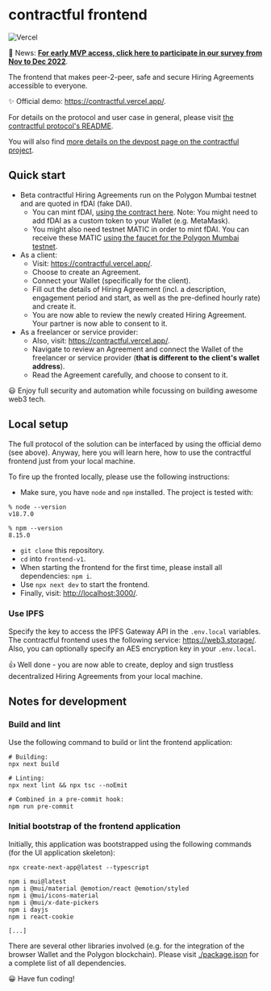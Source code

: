 # contractful frontend

![Vercel](https://vercelbadge.vercel.app/api/Mijail-Piekarz/contractful-frontend-v1)

🙌️  News: **[For early MVP access, click here to participate in our survey from Nov to Dec 2022](https://forms.gle/E3xPJwu6wBbnvB7t6)**.

The frontend that makes peer-2-peer, safe and secure Hiring Agreements accessible to everyone.

✨ Official demo: <https://contractful.vercel.app/>.

For details on the protocol and user case in general, please visit [the contractful protocol's README](https://github.com/contractful/protocol-v1).

You will also find [more details on the devpost page on the contractful project](https://devpost.com/software/contractful-hiring-agreements).

## Quick start

- Beta contractful Hiring Agreements run on the Polygon Mumbai testnet and are quoted in fDAI (fake DAI).
  - You can mint fDAI, [using the contract here](https://mumbai.polygonscan.com/address/0x10055ef62E88eF68b5011F4c7b5Ab9B99f00BB40#writeContract). Note: You might need to add fDAI as a custom token to your Wallet (e.g. MetaMask).
  - You might also need testnet MATIC in order to mint fDAI. You can receive these MATIC [using the faucet for the Polygon Mumbai testnet](https://faucet.polygon.technology/).
- As a client:
  - Visit: <https://contractful.vercel.app/>.
  - Choose to create an Agreement.
  - Connect your Wallet (specifically for the client).
  - Fill out the details of Hiring Agreement (incl. a description, engagement period and start, as well as the pre-defined hourly rate) and create it.
  - You are now able to review the newly created Hiring Agreement. Your partner is now able to consent to it.
- As a freelancer or service provider:
  - Also, visit: <https://contractful.vercel.app/>.
  - Navigate to review an Agreement and connect the Wallet of the freelancer or service provider (**that is different to the client's wallet address**).
  - Read the Agreement carefully, and choose to consent to it.

😃 Enjoy full security and automation while focussing on building awesome web3 tech.

## Local setup

The full protocol of the solution can be interfaced by using the official demo (see above). Anyway, here you will learn here, how to use the contractful frontend just from your local machine.

To fire up the fronted locally, please use the following instructions:

- Make sure, you have `node` and `npm` installed. The project is tested with:

```
% node --version
v18.7.0

% npm --version
8.15.0
```

- `git clone` this repository.
- `cd` into `frontend-v1`.
- When starting the frontend for the first time, please install all dependencies: `npm i`.
- Use `npx next dev` to start the frontend.
- Finally, visit: <http://localhost:3000/>.

### Use IPFS

Specify the key to access the IPFS Gateway API in the `.env.local` variables. The contractful frontend uses the following service: <https://web3.storage/>. Also, you can optionally specify an AES encryption key in your `.env.local`.

👍 Well done - you are now able to create, deploy and sign trustless decentralized Hiring Agreements from your local machine.

## Notes for development

### Build and lint

Use the following command to build or lint the frontend application:

```
# Building:
npx next build

# Linting:
npx next lint && npx tsc --noEmit

# Combined in a pre-commit hook:
npm run pre-commit
```

### Initial bootstrap of the frontend application

Initially, this application was bootstrapped using the following commands (for the UI application skeleton):

```
npx create-next-app@latest --typescript

npm i mui@latest
npm i @mui/material @emotion/react @emotion/styled
npm i @mui/icons-material
npm i @mui/x-date-pickers
npm i dayjs
npm i react-cookie

[...]
```

There are several other libraries involved (e.g. for the integration of the browser Wallet and the Polygon blockchain). Please visit [./package.json](./package.json) for a complete list of all dependencies.

😀 Have fun coding!
